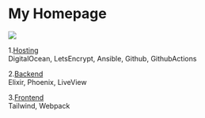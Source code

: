 # My Homepage

![](https://github.com/teberl/homepage/workflows/PhxClient%20CI/badge.svg)

1.<u>Hosting</u><br>
DigitalOcean,
LetsEncrypt,
Ansible,
Github,
GithubActions

2.<u>Backend</u><br>
Elixir,
Phoenix,
LiveView

3.<u>Frontend</u><br>
Tailwind,
Webpack
